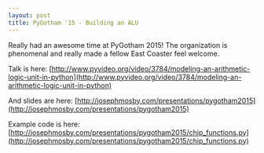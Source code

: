 ```yaml
---
layout: post
title: PyGotham '15 - Building an ALU
---
```


Really had an awesome time at PyGotham 2015! The organization is phenomenal and really made a fellow East Coaster feel welcome. 

Talk is here: [http://www.pyvideo.org/video/3784/modeling-an-arithmetic-logic-unit-in-python](http://www.pyvideo.org/video/3784/modeling-an-arithmetic-logic-unit-in-python)

And slides are here: [http://josephmosby.com/presentations/pygotham2015](http://josephmosby.com/presentations/pygotham2015)

Example code is here: [http://josephmosby.com/presentations/pygotham2015/chip_functions.py](http://josephmosby.com/presentations/pygotham2015/chip_functions.py)